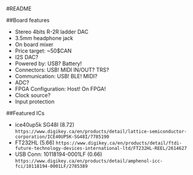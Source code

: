 #README

##Board features

* Stereo 4bits R-2R ladder DAC
* 3.5mm headphone jack
* On board mixer
* Price target: ~50$CAN
* I2S DAC?
* Powered by: USB? Battery!
* Connectors: USB! MIDI IN/OUT? TRS?
* Communication: USB! BLE! MIDI?
* ADC?
* FPGA Configuration: Host! On FPGA!
* Clock source?
* Input protection

##Featured ICs

* ice40up5k SG48I (8.72) `https://www.digikey.ca/en/products/detail/lattice-semiconductor-corporation/ICE40UP5K-SG48I/7785190`
* FT232HL (5.66) `https://www.digikey.ca/en/products/detail/ftdi-future-technology-devices-international-ltd/FT232HL-REEL/2614627`
* USB Conn: 10118194-0001LF (0.66) `https://www.digikey.ca/en/products/detail/amphenol-icc-fci/10118194-0001LF/2785389`

